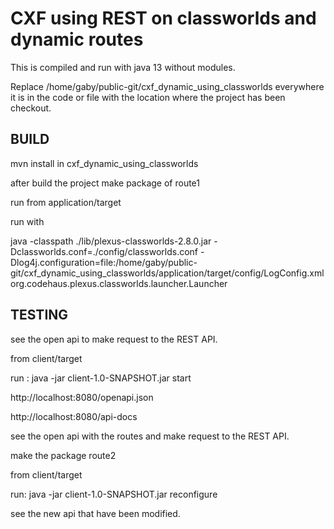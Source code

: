 # CXF using REST on classworlds and dynamic routes

This is compiled and run with java 13 without modules.

Replace /home/gaby/public-git/cxf_dynamic_using_classworlds everywhere it is in the 
code or file with the location where the project has been checkout.

## BUILD
mvn install in cxf_dynamic_using_classworlds


after build the project make package of route1

run from application/target

run with

java -classpath ./lib/plexus-classworlds-2.8.0.jar -Dclassworlds.conf=./config/classworlds.conf -Dlog4j.configuration=file:/home/gaby/public-git/cxf_dynamic_using_classworlds/application/target/config/LogConfig.xml org.codehaus.plexus.classworlds.launcher.Launcher 

## TESTING
see the open api to make request to the REST API.

from client/target

run : java -jar client-1.0-SNAPSHOT.jar start

http://localhost:8080/openapi.json

http://localhost:8080/api-docs

see the open api with the routes and make request to the REST API.

make the package route2

from client/target

run: java -jar client-1.0-SNAPSHOT.jar reconfigure

see the new api that have been modified.